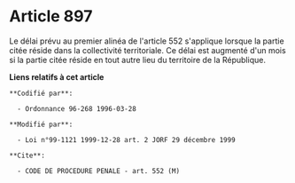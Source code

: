 # Article 897

Le délai prévu au premier alinéa de l'article 552 s'applique lorsque la partie citée réside dans la collectivité
territoriale. Ce délai est augmenté d'un mois si la partie citée réside en tout autre lieu du territoire de la République.

**Liens relatifs à cet article**

	**Codifié par**:

	  - Ordonnance 96-268 1996-03-28

	**Modifié par**:

	  - Loi n°99-1121 1999-12-28 art. 2 JORF 29 décembre 1999

	**Cite**:

	  - CODE DE PROCEDURE PENALE - art. 552 (M)
